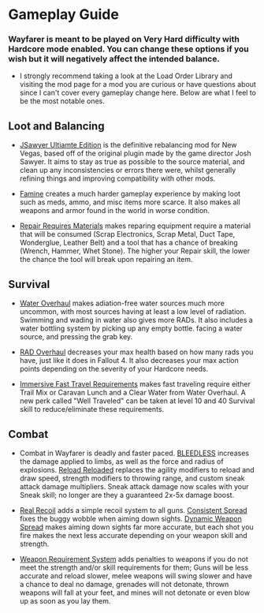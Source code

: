 # Gameplay Guide

### Wayfarer is meant to be played on Very Hard difficulty with Hardcore mode enabled. You can change these options if you wish but it will negatively affect the intended balance.

- I strongly recommend taking a look at the Load Order Library and visiting the mod page for a mod you are curious or have questions about since I can't cover every gameplay change here. Below are what I feel to be the most notable ones.

## Loot and Balancing

- [JSawyer Ultiamte Edition](https://www.nexusmods.com/newvegas/mods/61592) is the definitive rebalancing mod for New Vegas, based off of the original plugin made by the game director Josh Sawyer. It aims to stay as true as possible to the source material, and clean up any inconsistencies or errors there were, whilst generally refining things and improving compatibility with other mods.

- [Famine](https://www.nexusmods.com/newvegas/mods/74985) creates a much harder gameplay experience by making loot such as meds, ammo, and misc items more scarce. It also makes all weapons and armor found in the world in worse condition.

- [Repair Requires Materials](https://www.nexusmods.com/newvegas/mods/75145) makes reparing equipment require a material that will be consumed (Scrap Electronics, Scrap Metal, Duct Tape, Wonderglue, Leather Belt) and a tool that has a chance of breaking (Wrench, Hammer, Whet Stone). The higher your Repair skill, the lower the chance the tool will break upon repairing an item.

## Survival

- [Water Overhaul](https://www.nexusmods.com/newvegas/mods/62635) makes adiation-free water sources much more uncommon, with most sources having at least a low level of radiation. Swimming and wading in water also gives more RADs. It also includes a water bottling system by picking up any empty bottle. facing a water source, and pressing the grab key.

- [RAD Overhaul](https://www.nexusmods.com/newvegas/mods/71541) decreases your max health based on how many rads you have, just like it does in Fallout 4. It also decreases your max action points depending on the severity of your Hardcore needs.

- [Immersive Fast Travel Requirements](https://www.nexusmods.com/newvegas/mods/73627?tab=description) makes fast traveling require either Trail Mix or Caravan Lunch and a Clear Water from Water Overhaul. A new perk called "Well Traveled" can be taken at level 10 and 40 Survival skill to reduce/eliminate these requirements.

## Combat

- Combat in Wayfarer is deadly and faster paced. [BLEEDLESS](https://www.nexusmods.com/newvegas/mods/75660?tab=description) increases the damage applied to limbs, as well as the force and radius of explosions. [Reload Reloaded](https://www.nexusmods.com/newvegas/mods/62266) replaces the agility modifiers to reload and draw speed, strength modifiers to throwing range, and custom sneak attack damage multipliers. Sneak attack damage now scales with your Sneak skill; no longer are they a guaranteed 2x-5x damage boost.

- [Real Recoil](https://www.nexusmods.com/newvegas/mods/62153) adds a simple recoil system to all guns. [Consistent Spread](https://www.nexusmods.com/newvegas/mods/77974) fixes the buggy wobble when aiming down sights. [Dynamic Weapon Spread](https://www.nexusmods.com/newvegas/mods/74321) makes aiming down sights far more accurate, but each shot you fire makes the next less accurate depending on your weapon skill and strength.

- [Weapon Requirement System](https://www.nexusmods.com/newvegas/mods/69161?tab=description) adds penalties to weapons if you do not meet the strength and/or skill requirements for them; Guns will be less accurate and reload slower, melee weapons will swing slower and have a chance to deal no damage, grenades will not detonate, thrown weapons will fall at your feet, and mines will not detonate or even blow up as soon as you lay them.
